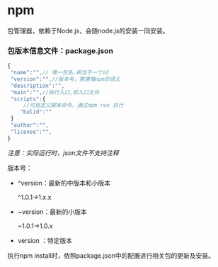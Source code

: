 # npm

包管理器，依赖于Node.js，会随node.js的安装一同安装。

### 包版本信息文件：package.json

```javascript
{
 "name":"",// 唯一包名,相当于一个id
 "version":"",//版本号，需遵循npm的语义
 "description":"",
 "main":"",//执行入口,即入口文件
 "scripts":{
     //可自定义脚本命令，通过npm run 执行
    "bulid":""
 }
 "author":"",
 "license":"",
}
```

*注意：实际运行时，json文件不支持注释*

版本号：

* ^version：最新的中版本和小版本

  ^1.0.1->1.x.x

* ~version：最新的小版本

  ~1.0.1->1.0.x

* version ：特定版本

执行npm install时，依照package.json中的配置进行相关包的更新及安装。